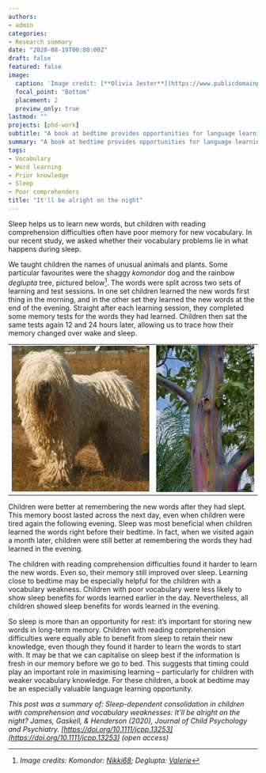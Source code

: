 ```yaml
---
authors:
- admin
categories:
- Research summary
date: "2020-08-19T00:00:00Z"
draft: false
featured: false
image:
  caption: 'Image credit: [**Olivia Jester**](https://www.publicdomainpictures.net/en/view-image.php?image=184718&picture=school-46)'
  focal_point: "Bottom"
  placement: 2
  preview_only: true
lastmod: ""
projects: [phd-work]
subtitle: "A book at bedtime provides opportunities for language learning. Our recent study suggests that learning new words before sleep might help us to remember them."
summary: "A book at bedtime provides opportunities for language learning. Our recent study suggests that learning new words before sleep might help us to remember them."
tags:
- Vocabulary
- Word learning
- Prior knowledge
- Sleep
- Poor comprehenders
title: "It'll be alright on the night"
---
```


Sleep helps us to learn new words, but children with reading comprehension difficulties often have poor memory for new vocabulary. In our recent study, we asked whether their vocabulary problems lie in what happens during sleep. 

We taught children the names of unusual animals and plants. Some particular favourites were the shaggy *komondor* dog and the rainbow *deglupta* tree, pictured below[^1]. The words were split across two sets of learning and test sessions. In one set children learned the new words first thing in the morning, and in the other set they learned the new words at the end of the evening. Straight after each learning session, they completed some memory tests for the words they had learned. Children then sat the same tests again 12 and 24 hours later, allowing us to trace how their memory changed over wake and sleep.

<table><tr>
<td> <img src="komondor.jpg" alt="Photo of a komondor dog" style="width: 282px;"/> </td>
<td> <img src="deglupta.jpg" alt="Photo of a deglupta tree" style="width: 200px;"/> </td>
</tr></table>


Children were better at remembering the new words after they had slept. This memory boost lasted across the next day, even when children were tired again the following evening. Sleep was most beneficial when children learned the words right before their bedtime. In fact, when we visited again a month later, children were still better at remembering the words they had learned in the evening.

The children with reading comprehension difficulties found it harder to learn the new words. Even so, their memory still improved over sleep. Learning close to bedtime may be especially helpful for the children with a vocabulary weakness. Children with poor vocabulary were less likely to show sleep benefits for words learned earlier in the day. Nevertheless, all children showed sleep benefits for words learned in the evening. 

So sleep is more than an opportunity for rest: it’s important for storing new words in long-term memory. Children with reading comprehension difficulties were equally able to benefit from sleep to retain their new knowledge, even though they found it harder to learn the words to start with. It may be that we can capitalise on sleep best if the information is fresh in our memory before we go to bed. This suggests that timing could play an important role in maximising learning – particularly for children with weaker vocabulary knowledge. For these children, a book at bedtime may be an especially valuable language learning opportunity.

*This post was a summary of: Sleep-dependent consolidation in children with comprehension and vocabulary weaknesses: It’ll be alright on the night? James, Gaskell, & Henderson (2020), Journal of Child Psychology and Psychiatry. [https://doi.org/10.1111/jcpp.13253](https://doi.org/10.1111/jcpp.13253) (open access)*

[^1]: *Image credits: Komondor: [Nikki68](https://commons.wikimedia.org/wiki/File:Komondor_delvin.jpg); Deglupta: [Valerie](https://www.flickr.com/photos/ucumari/29541867567)*

